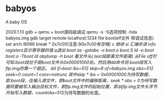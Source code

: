 # babyos
 A baby OS

 2020.1.13
    gdb + qemu + boot源码级调试
    qemu -s -S选项控制 -hda babyos.img
    gdb target remote localhost:1234
        file boot(elf文件 带调试信息)
        set arch i8086
        break * 0x7c00(注意*与0x7c00有空格)
        c 继续
        si 汇编步进
        info registers显示寄存器的值
        q退出
    boot
        as -gstabs -o boot.o boot.S
        ld -o boot boot.o -Tboot.ld
        objdump -h boot 看文件头(.text段距离文件距离)
            从File off栏可知.boot段位于距boot文件头0x00001000处。然后用dd命令将.boot段写入flp.img的第一个扇区。
        dd if=boot ibs=512 skip=8 of=babyos.img obs=512 seek=0 count=1 conv=notrunc
            其中skip * ibs = 0x00001000为待写数据，即.boot段，在输入源文件，即boot文件中的偏移距离，seek * obs = 0为待写数据将要被写入输出目标文件，即flp.img文件的起始位置，即从flp.img文件头字节开始写入数据，count*obs=512为待写数据的长度。


